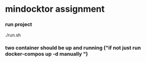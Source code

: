 # mindocktor assignment 

### run project
./run.sh


### two container should be up and running ("if not just run docker-compos up -d manually ")
